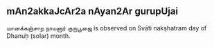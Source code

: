 ## mAn2akkaJcAr2a nAyan2Ar gurupUjai

மானக்கஞ்சாற நாயனார் குருபூஜை is observed on Svāti nakṣhatram day of Dhanuḥ (solar) month.



